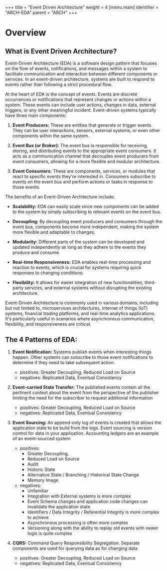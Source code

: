 +++
title = "Event Driven Architecture"
weight = 4
[menu.main]
  identifier = "ARCH-EDA"
  parent = "ARCH"
+++

# Overview

## What is Event Driven Architecture?
Event-Driven Architecture (EDA) is a software design pattern that focuses on the flow of events, notifications, and messages within a system to facilitate communication and interaction between different components or services. In an event-driven architecture, systems are built to respond to events rather than following a strict procedural flow.

At the heart of EDA is the concept of events. Events are discrete occurrences or notifications that represent changes or actions within a system. These events can include user actions, changes in data, external triggers, or any other meaningful incident. Event-driven systems typically have three main components:

1. **Event Producers:** These are entities that generate or trigger events. They can be user interactions, sensors, external systems, or even other components within the same system.

2. **Event Bus (or Broker):** The event bus is responsible for receiving, storing, and distributing events to the appropriate event consumers. It acts as a communication channel that decouples event producers from event consumers, allowing for a more flexible and modular architecture.

3. **Event Consumers:** These are components, services, or modules that react to specific events they're interested in. Consumers subscribe to events on the event bus and perform actions or tasks in response to those events.

The benefits of an Event-Driven Architecture include:

- **Scalability:** EDA can easily scale since new components can be added to the system by simply subscribing to relevant events on the event bus.

- **Decoupling:** By decoupling event producers and consumers through the event bus, components become more independent, making the system more flexible and adaptable to changes.

- **Modularity:** Different parts of the system can be developed and updated independently as long as they adhere to the events they produce and consume.

- **Real-time Responsiveness:** EDA enables real-time processing and reaction to events, which is crucial for systems requiring quick responses to changing conditions.

- **Flexibility:** It allows for easier integration of new functionalities, third-party services, and external systems without disrupting the existing architecture.

Event-Driven Architecture is commonly used in various domains, including but not limited to, microservices architectures, internet of things (IoT) systems, financial trading platforms, and real-time analytics applications. It's particularly useful in scenarios where asynchronous communication, flexibility, and responsiveness are critical.

## The 4 Patterns of EDA:

1. **Event Notification:** Systems publish events when interesting things happen. Other systems can subscribe to those event notifications to determine if they need to take subsequent action.
   - positives: Greater Decoupling, Reduced Load on Source
   - negatives: Replicated Data, Eventual Consistency
2. **Event-carried State Transfer:** The published events contain all the pertinent context about the event from the perspective of the publisher limiting the need for the subscriber to request additional information
   - positives: Greater Decoupling, Reduced Load on Source
   - negatives: Replicated Data, Eventual Consistency
3. **Event Sourcing:** An append-only log of events is created that allows the application state to be build from the logs. Event sourcing is version control for data in your application. Accounting ledgers are an example of an event-sourced system
   - positives: 
     - Greater Decoupling, 
     - Reduced Load on Source
     - Audit
     - Historic State
     - Alternative State / Branching / Historical State Change
     - Memory Image
   - negatives:
     - Unfamiliar
     - Integration with External systems is more complex
     - Event Schema changes and application code changes can invalidate the application state
     - Identifiers / Data Integrity / Referential Integrity is more complex to achieve
     - Asynchronous processing is often more complex
     - Versioning along with the ability to replay old events with newer logic is quite complex
     
4. **CQRS:** Command Query Responsibility Segregation. Separate components are used for querying data as for changing data
    - positives: Greater Decoupling, Reduced Load on Source
    - negatives: Replicated Data, Eventual Consistency
